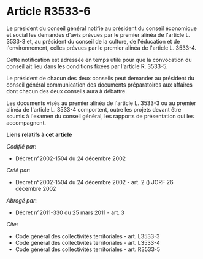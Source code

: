 # Article R3533-6

Le président du conseil général notifie au président du conseil économique et social les demandes d'avis prévues par le
premier alinéa de l'article L. 3533-3 et, au président du conseil de la culture, de l'éducation et de l'environnement, celles
prévues par le premier alinéa de l'article L. 3533-4.

Cette notification est adressée en temps utile pour que la convocation du conseil ait lieu dans les conditions fixées par
l'article R. 3533-5.

Le président de chacun des deux conseils peut demander au président du conseil général communication des documents
préparatoires aux affaires dont chacun des deux conseils aura à débattre.

Les documents visés au premier alinéa de l'article L. 3533-3 ou au premier alinéa de l'article L. 3533-4 comportent, outre
les projets devant être soumis à l'examen du conseil général, les rapports de présentation qui les accompagnent.

**Liens relatifs à cet article**

_Codifié par_:

  - Décret n°2002-1504 du 24 décembre 2002

_Créé par_:

  - Décret n°2002-1504 du 24 décembre 2002 - art. 2 () JORF 26 décembre 2002

_Abrogé par_:

  - Décret n°2011-330 du 25 mars 2011 - art. 3

_Cite_:

  - Code général des collectivités territoriales - art. L3533-3
  - Code général des collectivités territoriales - art. L3533-4
  - Code général des collectivités territoriales - art. R3533-5
